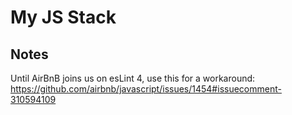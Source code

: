 # My JS Stack

## Notes

Until AirBnB joins us on esLint 4, use this for a workaround: https://github.com/airbnb/javascript/issues/1454#issuecomment-310594109

